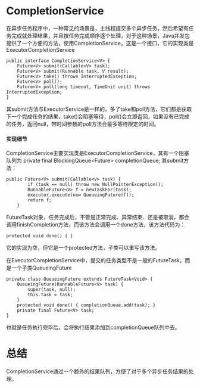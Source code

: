 # CompletionService

在异步任务程序中，一种常见的场景是，主线程提交多个异步任务，然后希望有任务完成就处理结果，并且按任务完成顺序逐个处理，对于这种场景，Java并发包提供了一个方便的方法，使用CompletionService，这是一个接口，它的实现类是ExecutorCompletionService

```
public interface CompletionService<V> {
    Future<V> submit(Callable<V> task);
    Future<V> submit(Runnable task, V result);
    Future<V> take() throws InterruptedException;
    Future<V> poll();
    Future<V> poll(long timeout, TimeUnit unit) throws InterruptedException;
}
```
其submit方法与ExecutorService是一样的，多了take和poll方法，它们都是获取下一个完成任务的结果，take()会阻塞等待，poll()会立即返回，如果没有已完成的任务，返回null，带时间参数的poll方法会最多等待限定的时间。
#### 实现细节
CompletionService主要实现类是ExecutorCompletionService，其有一个阻塞队列为
private final BlockingQueue<Future<V>> completionQueue;
其submit方法：  
```
public Future<V> submit(Callable<V> task) {
        if (task == null) throw new NullPointerException();
        RunnableFuture<V> f = newTaskFor(task);
        executor.execute(new QueueingFuture(f));
        return f;
    }
 ```
 FutureTask对象，任务完成后，不管是正常完成、异常结束、还是被取消，都会调用finishCompletion方法，而该方法会调用一个done方法，该方法代码为：
```
protected void done() { }
```
它的实现为空，但它是一个protected方法，子类可以重写该方法。

在ExecutorCompletionService中，提交的任务类型不是一般的FutureTask，而是一个子类QueueingFuture
```
private class QueueingFuture extends FutureTask<Void> {
    QueueingFuture(RunnableFuture<V> task) {
        super(task, null);
        this.task = task;
    }
    protected void done() { completionQueue.add(task); }
    private final Future<V> task;
}
```
也就是任务执行完毕后，会将执行结果添加到completionQueue队列中去。
# 总结
CompletionService通过一个额外的结果队列，方便了对于多个异步任务结果的处理。


